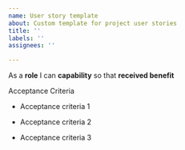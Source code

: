 ```yaml
---
name: User story template
about: Custom template for project user stories
title: ''
labels: ''
assignees: ''

---
```


As a **role** I can **capability** so that **received benefit**

Acceptance Criteria 

- Acceptance criteria 1

- Acceptance criteria 2

- Acceptance criteria 3
